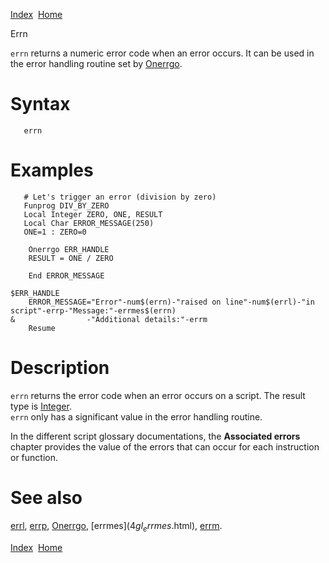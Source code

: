 [Index](index.html)  [Home](getting-started_home.html)

Errn

`errn` returns a numeric error code when an error occurs. It can be used in the error handling routine set by [Onerrgo](4gl_onerrgo.html).

# Syntax

```
   errn
```

# Examples

```
   # Let's trigger an error (division by zero)
   Funprog DIV_BY_ZERO
   Local Integer ZERO, ONE, RESULT
   Local Char ERROR_MESSAGE(250)
   ONE=1 : ZERO=0

    Onerrgo ERR_HANDLE
    RESULT = ONE / ZERO

    End ERROR_MESSAGE

$ERR_HANDLE
    ERROR_MESSAGE="Error"-num$(errn)-"raised on line"-num$(errl)-"in script"-errp-"Message:"-errmes$(errn)
&                -"Additional details:"-errm
    Resume
```

# Description

`errn` returns the error code when an error occurs on a script. The result type is [Integer](4gl_integer.html).  
 `errn` only has a significant value in the error handling routine.

In the different script glossary documentations, the **Associated errors** chapter provides the value of the errors that can occur for each instruction or function.

# See also

[errl](4gl_errl.html), [errp](4gl_errp.html), [Onerrgo](4gl_onerrgo.html), [errmes$](4gl_errmes$.html), [errm](4gl_errm.html).

  

[Index](index.html)  [Home](getting-started_home.html)
